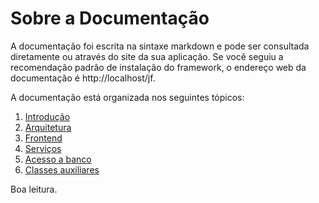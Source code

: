 Sobre a Documentação
===

A documentação foi escrita na sintaxe markdown e pode ser consultada diretamente ou através do site da sua aplicação.
Se você seguiu a recomendação padrão de instalação do framework, o endereço web da documentação é http://localhost/jf.

A documentação está organizada nos seguintes tópicos:

1. [Introdução](1-introducao.md)
2. [Arquitetura](2-arquitetura.md)
3. [Frontend](3-frontend.md)
4. [Serviços](4-servicos.md)
5. [Acesso a banco](5-acesso-banco.md)
6. [Classes auxiliares](6-classes-auxiliares.md)

Boa leitura.
